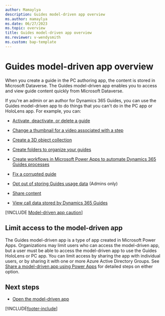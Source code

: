 ```yaml
---
author: Mamaylya
description: Guides model-driven app overview
ms.author: mamaylya
ms.date: 06/27/2023
ms.topic: overview
title: Guides model-driven app overview
ms.reviewer: v-wendysmith
ms.custom: bap-template
---
```


# Guides model-driven app overview

When you create a guide in the PC authoring app, the content is stored in Microsoft Dataverse. The Guides model-driven app enables you to access and view guide content quickly from Microsoft Dataverse.

If you're an admin or an author for Dynamics 365 Guides, you can use the Guides model-driven app to do things that you can't do in the PC app or HoloLens app. For example, you can:

- [Activate, deactivate, or delete a guide](admin-deactivate-guide.md)

- [Change a thumbnail for a video associated with a step](pc-app-add-media.md#change-a-video-thumbnail)

- [Create a 3D object collection](workflow-example-2.md)

- [Create folders to organize your guides](admin-create-folders.md)

- [Create workflows in Microsoft Power Apps to automate Dynamics 365 Guides processes](workflow-examples-overview.md)

- [Fix a corrupted guide](corrupted-guide.md)

- [Opt out of storing Guides usage data](data-opt-out.md) (Admins only)

- [Share content](admin-share-guide.md)

- [View call data stored by Dynamics 365 Guides](call-logging.md)

[!INCLUDE [Model-driven app caution](../includes/model-driven-app-caution.md)]

## Limit access to the model-driven app

The Guides model-driven app is a type of app created in Microsoft Power Apps. Organizations may limit users who can access the model-driven app, but a user must be able to access the model-driven app to use the Guides HoloLens or PC app. You can limit access by sharing the app with individual users, or by sharing it with one or more Azure Active Directory Groups. See [Share a model-driven app using Power Apps](/powerapps/maker/model-driven-apps/share-model-driven-app) for detailed steps on either option.

## Next steps

- [Open the model-driven app](open-model-driven-app.md)

[!INCLUDE[footer-include](../includes/footer-banner.md)]
